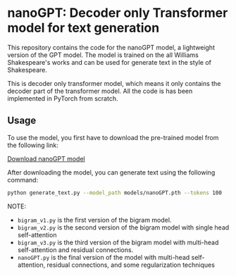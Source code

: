 # nanoGPT: Decoder only Transformer model for text generation

This repository contains the code for the nanoGPT model, a lightweight version of the GPT model. The model is trained on the all Williams Shakespeare's works and can be used for generate text in the style of Shakespeare.

This is decoder only transformer model, which means it only contains the decoder part of the transformer model. All the code is has been implemented in PyTorch from scratch.

## Usage

To use the model, you first have to download the pre-trained model from the following link:

[Download nanoGPT model](https://drive.google.com/file/d/1u_wkiQz_f40eOus61ijRHWlpmW-1Hxss/view?usp=sharing)

After downloading the model, you can generate text using the following command:

```bash
python generate_text.py --model_path models/nanoGPT.pth --tokens 100
```

NOTE:
- `bigram_v1.py` is the first version of the bigram model.
- `bigram_v2.py` is the second version of the bigram model with single head self-attention
- `bigram_v3.py` is the third version of the bigram model with multi-head self-attention and residual connections.
- `nanoGPT.py` is the final version of the model with multi-head self-attention, residual connections, and some regularization techniques